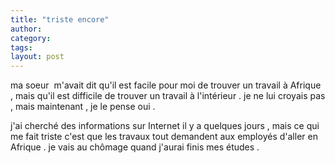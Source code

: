 ```yaml
---
title: "triste encore"
author:
category: 
tags: 
layout: post
---
```

ma soeur  m'avait dit qu'il est facile pour moi de trouver un travail à Afrique , mais qu'il est difficile de trouver un travail à l'intérieur . je ne lui croyais pas , mais maintenant , je le pense oui . 

j'ai cherché des informations sur Internet il y a quelques jours , mais ce qui me fait triste c'est que les travaux tout demandent aux employés d'aller en Afrique . je vais au chômage quand j'aurai finis mes études . 

